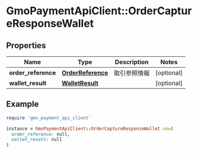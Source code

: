 # GmoPaymentApiClient::OrderCaptureResponseWallet

## Properties

| Name | Type | Description | Notes |
| ---- | ---- | ----------- | ----- |
| **order_reference** | [**OrderReference**](OrderReference.md) | 取引参照情報  | [optional] |
| **wallet_result** | [**WalletResult**](WalletResult.md) |  | [optional] |

## Example

```ruby
require 'gmo_payment_api_client'

instance = GmoPaymentApiClient::OrderCaptureResponseWallet.new(
  order_reference: null,
  wallet_result: null
)
```

